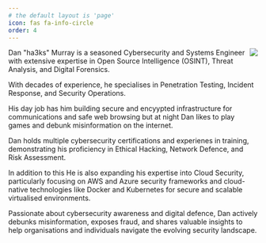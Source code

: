 ```yaml
---
# the default layout is 'page'
icon: fas fa-info-circle
order: 4
---
```


<img style="float: right;" src="https://www.ha3ks.com/assets/profile.jpg">

Dan "ha3ks" Murray is a seasoned Cybersecurity and Systems Engineer with extensive expertise in Open Source Intelligence (OSINT), Threat Analysis, and Digital Forensics. 

With decades of experience, he specialises in Penetration Testing, Incident Response, and Security Operations.

His day job has him building secure and encyypted infrastructure for communications and safe web browsing but at night Dan likes to play games and debunk misinformation on the internet.

Dan holds multiple cybersecurity certifications and experienes in training, demonstrating his proficiency in Ethical Hacking, Network Defence, and Risk Assessment. 

In addition to this He is also expanding his expertise into Cloud Security, particularly focusing on AWS and Azure security frameworks and cloud-native technologies like Docker and Kubernetes for secure and scalable virtualised environments.

Passionate about cybersecurity awareness and digital defence, Dan actively debunks misinformation, exposes fraud, and shares valuable insights to help organisations and individuals navigate the evolving security landscape.